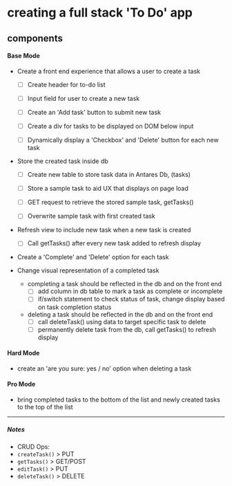 # creating a full stack 'To Do' app
## components
#### Base Mode
* Create a front end experience that allows a user to create a task
  - [ ] Create header for to-do list
  - [ ] Input field for user to create a new task
  - [ ] Create an 'Add task' button to submit new task
  - [ ] Create a div for tasks to be displayed on DOM below input
  - [ ] Dynamically display a 'Checkbox' and 'Delete' button for each new task


* Store the created task inside db
  - [ ] Create new table to store task data in Antares Db, (tasks)
  - [ ] Store a sample task to aid UX that displays on page load
  - [ ] GET request to retrieve the stored sample task,  getTasks()
  - [ ] Overwrite sample task with first created task


* Refresh view to include new task when a new task is created
  - [ ] Call getTasks() after every new task added to refresh display


* Create a 'Complete' and 'Delete' option for each task

* Change visual representation of a completed task
  + completing a task should be reflected in the db and on the front end
    - [ ] add column in db table to mark a task as complete or incomplete
    - [ ] if/switch statement to check status of task, change display
    based on task completion status

  + deleting a task should be reflected in the db and on the front end
    - [ ] call deleteTask() using data to target specific task to delete
    - [ ] permanently delete task from the db, call getTasks() to refresh display

#### Hard Mode
* create an 'are you sure: yes / no' option when deleting a task

#### Pro Mode
* bring completed tasks to the bottom of the list and newly created tasks to the top of the list

---
##### Notes
 * CRUD Ops:
 * `createTask()` > PUT
 * `getTasks()` > GET/POST
 * `editTask()` > PUT
 * `deleteTask()` > DELETE
